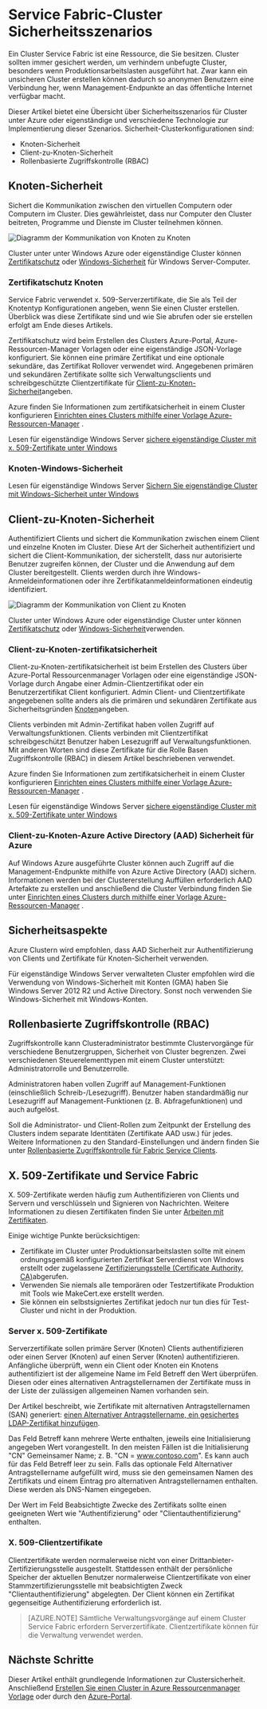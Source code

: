 <properties
   pageTitle="Sichern ein Service Fabric-Clusters | Microsoft Azure"
   description="Beschreibt die Szenarien Security Service Fabric-Cluster und die andere zur Implementierung dieser Szenarios."
   services="service-fabric"
   documentationCenter=".net"
   authors="ChackDan"
   manager="timlt"
   editor=""/>

<tags
   ms.service="service-fabric"
   ms.devlang="dotnet"
   ms.topic="article"
   ms.tgt_pltfrm="na"
   ms.workload="na"
   ms.date="08/19/2016"
   ms.author="chackdan"/>

# <a name="service-fabric-cluster-security-scenarios"></a>Service Fabric-Cluster Sicherheitsszenarios

Ein Cluster Service Fabric ist eine Ressource, die Sie besitzen. Cluster sollten immer gesichert werden, um verhindern unbefugte Cluster, besonders wenn Produktionsarbeitslasten ausgeführt hat. Zwar kann ein unsicheren Cluster erstellen können dadurch so anonymen Benutzern eine Verbindung her, wenn Management-Endpunkte an das öffentliche Internet verfügbar macht. 

Dieser Artikel bietet eine Übersicht über Sicherheitsszenarios für Cluster unter Azure oder eigenständige und verschiedene Technologie zur Implementierung dieser Szenarios. Sicherheit-Clusterkonfigurationen sind:

- Knoten-Sicherheit
- Client-zu-Knoten-Sicherheit
- Rollenbasierte Zugriffskontrolle (RBAC)

## <a name="node-to-node-security"></a>Knoten-Sicherheit
Sichert die Kommunikation zwischen den virtuellen Computern oder Computern im Cluster. Dies gewährleistet, dass nur Computer den Cluster beitreten, Programme und Dienste im Cluster teilnehmen können.

![Diagramm der Kommunikation von Knoten zu Knoten][Node-to-Node]

Cluster unter unter Windows Azure oder eigenständige Cluster können [Zertifikatschutz](https://msdn.microsoft.com/library/ff649801.aspx) oder [Windows-Sicherheit](https://msdn.microsoft.com/library/ff649396.aspx) für Windows Server-Computer.
### <a name="node-to-node-certificate-security"></a>Zertifikatschutz Knoten
Service Fabric verwendet x. 509-Serverzertifikate, die Sie als Teil der Knotentyp Konfigurationen angeben, wenn Sie einen Cluster erstellen. Überblick was diese Zertifikate sind und wie Sie abrufen oder sie erstellen erfolgt am Ende dieses Artikels.

Zertifikatschutz wird beim Erstellen des Clusters Azure-Portal, Azure-Ressourcen-Manager Vorlagen oder eine eigenständige JSON-Vorlage konfiguriert. Sie können eine primäre Zertifikat und eine optionale sekundäre, das Zertifikat Rollover verwendet wird. Angegebenen primären und sekundären Zertifikate sollte sich Verwaltungsclients und schreibgeschützte Clientzertifikate für [Client-zu-Knoten-Sicherheit](#client-to-node-security)angeben.

Azure finden Sie Informationen zum zertifikatsicherheit in einem Cluster konfigurieren [Einrichten eines Clusters mithilfe einer Vorlage Azure-Ressourcen-Manager](service-fabric-cluster-creation-via-arm.md) .

Lesen für eigenständige Windows Server [sichere eigenständige Cluster mit x. 509-Zertifikate unter Windows](service-fabric-windows-cluster-x509-security.md)

### <a name="node-to-node-windows-security"></a>Knoten-Windows-Sicherheit
Lesen für eigenständige Windows Server [Sichern Sie eigenständige Cluster mit Windows-Sicherheit unter Windows](service-fabric-windows-cluster-windows-security.md)

## <a name="client-to-node-security"></a>Client-zu-Knoten-Sicherheit
Authentifiziert Clients und sichert die Kommunikation zwischen einem Client und einzelne Knoten im Cluster. Diese Art der Sicherheit authentifiziert und sichert die Client-Kommunikation, der sicherstellt, dass nur autorisierte Benutzer zugreifen können, der Cluster und die Anwendung auf dem Cluster bereitgestellt. Clients werden durch ihre Windows-Anmeldeinformationen oder ihre Zertifikatanmeldeinformationen eindeutig identifiziert.

![Diagramm der Kommunikation von Client zu Knoten][Client-to-Node]

Cluster unter Windows Azure oder eigenständige Cluster unter können [Zertifikatschutz](https://msdn.microsoft.com/library/ff649801.aspx) oder [Windows-Sicherheit](https://msdn.microsoft.com/library/ff649396.aspx)verwenden.

### <a name="client-to-node-certificate-security"></a>Client-zu-Knoten-zertifikatsicherheit
 Client-zu-Knoten-zertifikatsicherheit ist beim Erstellen des Clusters über Azure-Portal Ressourcenmanager Vorlagen oder eine eigenständige JSON-Vorlage durch Angabe einer Admin-Clientzertifikat oder ein Benutzerzertifikat Client konfiguriert.  Admin Client- und Clientzertifikate angegebenen sollte anders als die primären und sekundären Zertifikate aus Sicherheitsgründen [Knoten](#node-to-node-security)angeben.

Clients verbinden mit Admin-Zertifikat haben vollen Zugriff auf Verwaltungsfunktionen.  Clients verbinden mit Clientzertifikat schreibgeschützt Benutzer haben Lesezugriff auf Verwaltungsfunktionen. Mit anderen Worten sind diese Zertifikate für die Rolle Basen Zugriffskontrolle (RBAC) in diesem Artikel beschriebenen verwendet.

Azure finden Sie Informationen zum zertifikatsicherheit in einem Cluster konfigurieren [Einrichten eines Clusters mithilfe einer Vorlage Azure-Ressourcen-Manager](service-fabric-cluster-creation-via-arm.md) .

Lesen für eigenständige Windows Server [sichere eigenständige Cluster mit x. 509-Zertifikate unter Windows](service-fabric-windows-cluster-x509-security.md)

### <a name="client-to-node-azure-active-directory-aad-security-on-azure"></a>Client-zu-Knoten-Azure Active Directory (AAD) Sicherheit für Azure
Auf Windows Azure ausgeführte Cluster können auch Zugriff auf die Management-Endpunkte mithilfe von Azure Active Directory (AAD) sichern. Informationen werden bei der Clustererstellung Auffüllen erforderlich AAD Artefakte zu erstellen und anschließend die Cluster Verbindung finden Sie unter [Einrichten eines Clusters durch mithilfe einer Vorlage Azure-Ressourcen-Manager](service-fabric-cluster-creation-via-arm.md) .

## <a name="security-recommendations"></a>Sicherheitsaspekte
Azure Clustern wird empfohlen, dass AAD Sicherheit zur Authentifizierung von Clients und Zertifikate für Knoten-Sicherheit verwenden.

Für eigenständige Windows Server verwalteten Cluster empfohlen wird die Verwendung von Windows-Sicherheit mit Konten (GMA) haben Sie Windows Server 2012 R2 und Active Directory. Sonst noch verwenden Sie Windows-Sicherheit mit Windows-Konten.

## <a name="role-based-access-control-rbac"></a>Rollenbasierte Zugriffskontrolle (RBAC)
Zugriffskontrolle kann Clusteradministrator bestimmte Clustervorgänge für verschiedene Benutzergruppen, Sicherheit von Cluster begrenzen. Zwei verschiedenen Steuerelementtypen mit einem Cluster unterstützt: Administratorrolle und Benutzerrolle.

Administratoren haben vollen Zugriff auf Management-Funktionen (einschließlich Schreib-/Lesezugriff). Benutzer haben standardmäßig nur Lesezugriff auf Management-Funktionen (z. B. Abfragefunktionen) und auch aufgelöst.

Soll die Administrator- und Client-Rollen zum Zeitpunkt der Erstellung des Clusters indem separate Identitäten (Zertifikate AAD usw.) für jedes. Weitere Informationen zu den Standard-Einstellungen und ändern finden Sie unter [Rollenbasierte Zugriffskontrolle für Fabric Service Clients](service-fabric-cluster-security-roles.md).


## <a name="x509-certificates-and-service-fabric"></a>X. 509-Zertifikate und Service Fabric
X. 509-Zertifikate werden häufig zum Authentifizieren von Clients und Servern und verschlüsseln und Signieren von Nachrichten. Weitere Informationen zu diesen Zertifikaten finden Sie unter [Arbeiten mit Zertifikaten](http://msdn.microsoft.com/library/ms731899.aspx).

Einige wichtige Punkte berücksichtigen:

- Zertifikate im Cluster unter Produktionsarbeitslasten sollte mit einem ordnungsgemäß konfigurierten Zertifikat Serverdienst von Windows erstellt oder zugelassene [Zertifizierungsstelle (Certificate Authority, CA)](https://en.wikipedia.org/wiki/Certificate_authority)abgerufen.
- Verwenden Sie niemals alle temporären oder Testzertifikate Produktion mit Tools wie MakeCert.exe erstellt werden.
- Sie können ein selbstsigniertes Zertifikat jedoch nur tun dies für Test-Cluster und nicht in der Produktion.

### <a name="server-x509-certificates"></a>Server x. 509-Zertifikate

Serverzertifikate sollen primäre Server (Knoten) Clients authentifizieren oder einen Server (Knoten) auf einen Server (Knoten) authentifizieren. Anfängliche überprüft, wenn ein Client oder Knoten ein Knotens authentifiziert ist der allgemeine Name im Feld Betreff den Wert überprüfen. Diesen oder eines alternativen Antragstellernamen der Zertifikate muss in der Liste der zulässigen allgemeinen Namen vorhanden sein.

Der Artikel beschreibt, wie Zertifikate mit alternativen Antragstellernamen (SAN) generiert: [einen Alternativer Antragstellername, ein gesichertes LDAP-Zertifikat hinzufügen](http://support.microsoft.com/kb/931351).

Das Feld Betreff kann mehrere Werte enthalten, jeweils eine Initialisierung angegeben Wert vorangestellt. In den meisten Fällen ist die Initialisierung "CN" Gemeinsamer Name; z. B. "CN = www.contoso.com". Es kann auch für das Feld Betreff leer zu sein. Falls das optionale Feld Alternativer Antragstellername aufgefüllt wird, muss sie den gemeinsamen Namen des Zertifikats und einem Eintrag pro alternativen Antragstellernamen enthalten. Diese werden als DNS-Namen eingegeben.

Der Wert im Feld Beabsichtigte Zwecke des Zertifikats sollte einen geeigneten Wert wie "Authentifizierung" oder "Clientauthentifizierung" enthalten.

### <a name="client-x509-certificates"></a>X. 509-Clientzertifikate

Clientzertifikate werden normalerweise nicht von einer Drittanbieter-Zertifizierungsstelle ausgestellt. Stattdessen enthält der persönliche Speicher der aktuellen Benutzer normalerweise Clientzertifikate von einer Stammzertifizierungsstelle mit beabsichtigten Zweck "Clientauthentifizierung" abgelegten. Der Client können ein Zertifikat gegenseitige Authentifizierung erforderlich ist.

>[AZURE.NOTE] Sämtliche Verwaltungsvorgänge auf einem Cluster Service Fabric erfordern Serverzertifikate. Clientzertifikate können für die Verwaltung verwendet werden.

<!--Every topic should have next steps and links to the next logical set of content to keep the customer engaged-->


## <a name="next-steps"></a>Nächste Schritte

Dieser Artikel enthält grundlegende Informationen zur Clustersicherheit. Anschließend [Erstellen Sie einen Cluster in Azure Ressourcenmanager Vorlage](service-fabric-cluster-creation-via-arm.md) oder durch den [Azure-Portal](service-fabric-cluster-creation-via-portal.md).

<!--Image references-->
[Node-to-Node]: ./media/service-fabric-cluster-security/node-to-node.png
[Client-to-Node]: ./media/service-fabric-cluster-security/client-to-node.png

